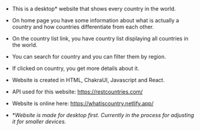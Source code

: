 * This is a desktop* website that shows every country in the world.
* On home page you have some information about what is actually a country and how countries differentiate from each other.
* On the country list link, you have country list displaying all countries in the world.
* You can search for country and you can filter them by region.
* If clicked on country, you get more details about it.
* Website is created in HTML, ChakraUI, Javascript and React.

* API used for this website: https://restcountries.com/

* Website is online here: https://whatiscountry.netlify.app/

* **Website is made for desktop first. Currently in the process for adjusting it for smaller devices.*
